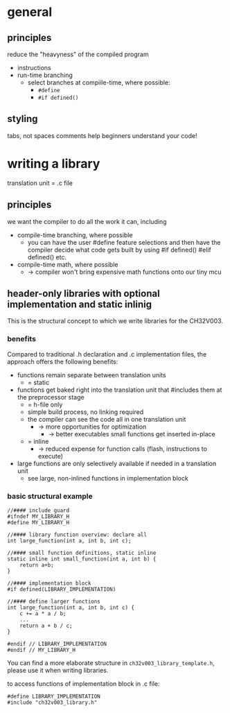 # general

## principles
reduce the "heavyness" of the compiled program
*	instructions
*	run-time branching
	*	select branches at compiile-time, where possible:
		*	`#define`
		*	`#if defined()`

## styling
tabs, not spaces
comments help beginners understand your code!


# writing a library
translation unit = .c file

## principles
we want the compiler to do all the work it can, including
*	compile-time branching, where possible
	*	you can have the user #define feature selections and then have the compiler decide what code gets built by using #if defined() #elif defined() etc.
*	compile-time math, where possible
	*	-> compiler won't bring expensive math functions onto our tiny mcu

## header-only libraries with optional implementation and static inlinig
This is the structural concept to which we write libraries for the CH32V003.

### benefits
Compared to traditional .h declaration and .c implementation files, the approach offers the following benefits:
*	functions remain separate between translation units
	*	= static
*	functions get baked right into the translation unit that #includes them at the preprocessor stage
	*	= h-file only
    *   simple build process, no linking required
    *   the compiler can see the code all in one translation unit
        *   -> more opportunities for optimization
            *   -> better executables
    small functions get inserted in-place
	*	= inline
        *	-> reduced expense for function calls (flash, instructions to execute)
*	large functions are only selectively available if needed in a translation unit
	*	see large, non-inlined functions in implementation block

### basic structural example
```
//#### include guard
#ifndef MY_LIBRARY_H
#define MY_LIBRARY_H

//#### library function overview: declare all
int large_function(int a, int b, int c);

//#### small function definitions, static inline
static inline int small_function(int a, int b) {
	return a+b;
}

//#### implementation block
#if defined(LIBRARY_IMPLEMENTATION)

//#### define larger functions
int large_function(int a, int b, int c) {
	c += a * a / b;
	...
    return a + b / c;
}

#endif // LIBRARY_IMPLEMENTATION
#endif // MY_LIBRARY_H
```
You can find a more elaborate structure in `ch32v003_library_template.h`, please use it when writing libraries.

to access functions of implementation block in .c file:
```
#define LIBRARY_IMPLEMENTATION
#include "ch32v003_library.h"
```
